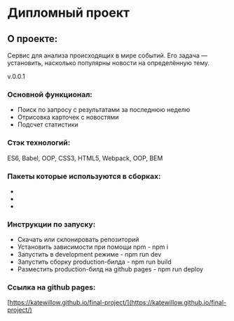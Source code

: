 # Дипломный проект

## О проекте: 
Сервис для анализа происходящих в мире событий. Его задача — установить, насколько популярны новости на определённую тему.

v.0.0.1

### Основной функционал:
* Поиск по запросу с результатами за последнюю неделю
* Отрисовка карточек с новостями
* Подсчет статистики


### Стэк технологий:
ES6, Babel, OOP, CSS3, HTML5, Webpack, OOP, BEM

### Пакеты которые используются в сборках:
*  
*  
*  


### Инструкции по запуску:
* Скачать или склонировать репозиторий
* Установить зависимости при помощи npm - npm i
* Запустить в development режиме - npm run dev
* Запустить сборку production-билда - npm run build
* Разместить production-билд на github pages - npm run deploy

### Ссылка на github pages:
 [https://katewillow.github.io/final-project/](https://katewillow.github.io/final-project/) 
